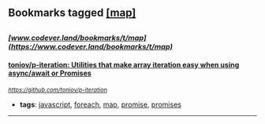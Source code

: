 ## Bookmarks tagged [[map]](https://www.codever.land/search?q=[map])

_<sup><sup>[www.codever.land/bookmarks/t/map](https://www.codever.land/bookmarks/t/map)</sup></sup>_
---
#### [toniov/p-iteration: Utilities that make array iteration easy when using async/await or Promises](https://github.com/toniov/p-iteration)
_<sup>https://github.com/toniov/p-iteration</sup>_

* **tags**: [javascript](../tagged/javascript.md), [foreach](../tagged/foreach.md), [map](../tagged/map.md), [promise](../tagged/promise.md), [promises](../tagged/promises.md)
---
